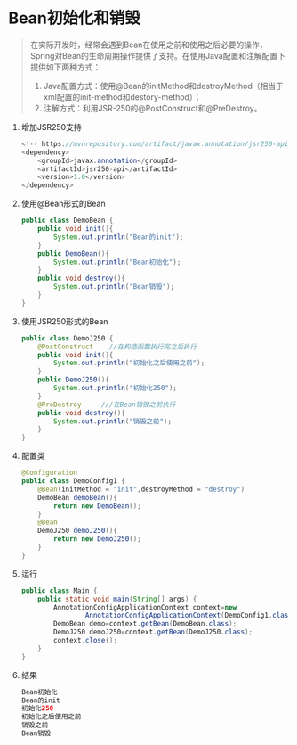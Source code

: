 # Bean初始化和销毁

> 在实际开发时，经常会遇到Bean在使用之前和使用之后必要的操作，Spring对Bean的生命周期操作提供了支持。在使用Java配置和注解配置下提供如下两种方式：
>
> 1. Java配置方式：使用@Bean的initMethod和destroyMethod（相当于xml配置的init-method和destory-method）；
> 2. 注解方式：利用JSR-250的@PostConstruct和@PreDestroy。

1. 增加JSR250支持

   ```java
   <!-- https://mvnrepository.com/artifact/javax.annotation/jsr250-api -->
   <dependency>
       <groupId>javax.annotation</groupId>
       <artifactId>jsr250-api</artifactId>
       <version>1.0</version>
   </dependency>
   ```

2. 使用@Bean形式的Bean

   ```java
   public class DemoBean {
       public void init(){
           System.out.println("Bean的init");
       }
       public DemoBean(){
           System.out.println("Bean初始化");
       }
       public void destroy(){
           System.out.println("Bean销毁");
       }
   }
   ```

3. 使用JSR250形式的Bean

   ```java
   public class DemoJ250 {
       @PostConstruct    //在构造函数执行完之后执行
       public void init(){
           System.out.println("初始化之后使用之前");
       }
       public DemoJ250(){
           System.out.println("初始化250");
       }
       @PreDestroy     ///在Bean销毁之前执行
       public void destroy(){
           System.out.println("销毁之前");
       }
   }
   ```

4. 配置类

   ```java
   @Configuration
   public class DemoConfig1 {
       @Bean(initMethod = "init",destroyMethod = "destroy")
       DemoBean demoBean(){
           return new DemoBean();
       }
       @Bean
       DemoJ250 demoJ250(){
           return new DemoJ250();
       }
   }
   
   ```

5. 运行

   ```java
   public class Main {
       public static void main(String[] args) {
           AnnotationConfigApplicationContext context=new
                   AnnotationConfigApplicationContext(DemoConfig1.class);
           DemoBean demo=context.getBean(DemoBean.class);
           DemoJ250 demoJ250=context.getBean(DemoJ250.class);
           context.close();
       }
   }
   ```

6. 结果

   ```java
   Bean初始化
   Bean的init
   初始化250
   初始化之后使用之前
   销毁之前
   Bean销毁
   ```

   



